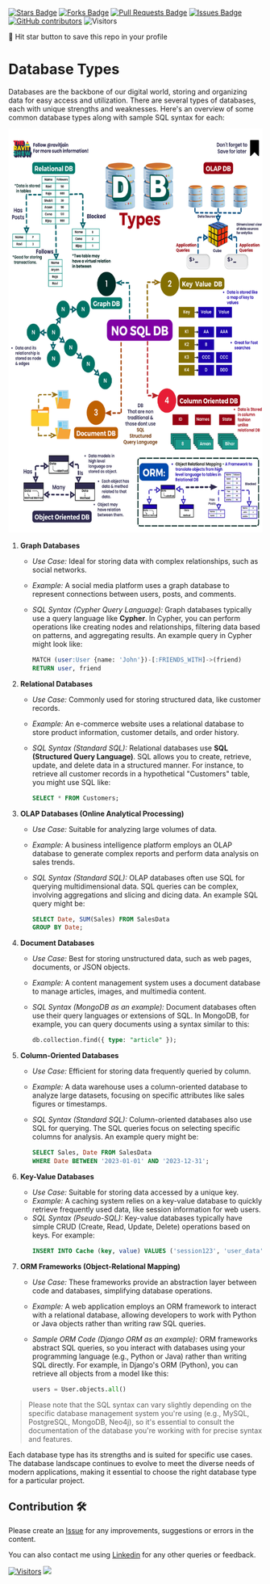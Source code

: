 <a href="https://github.com/drshahizan/BDM/stargazers"><img src="https://img.shields.io/github/stars/drshahizan/BDM" alt="Stars Badge"/></a>
<a href="https://github.com/drshahizan/BDM/network/members"><img src="https://img.shields.io/github/forks/drshahizan/BDM" alt="Forks Badge"/></a>
<a href="https://github.com/drshahizan/BDM/pulls"><img src="https://img.shields.io/github/issues-pr/drshahizan/BDM" alt="Pull Requests Badge"/></a>
<a href="https://github.com/drshahizan/BDM/issues"><img src="https://img.shields.io/github/issues/drshahizan/BDM" alt="Issues Badge"/></a>
<a href="https://github.com/drshahizan/BDM/graphs/contributors"><img alt="GitHub contributors" src="https://img.shields.io/github/contributors/drshahizan/Python_Tutorial?color=2b9348"></a>
![Visitors](https://api.visitorbadge.io/api/visitors?path=https%3A%2F%2Fgithub.com%2Fdrshahizan%2FBDM&labelColor=%23d9e3f0&countColor=%23697689&style=flat)

🌟 Hit star button to save this repo in your profile

# Database Types

Databases are the backbone of our digital world, storing and organizing data for easy access and utilization. There are several types of databases, each with unique strengths and weaknesses. Here's an overview of some common database types along with sample SQL syntax for each:

<p align="center">
<img src="../images/Db.gif"  height="800" />
</p>

1. **Graph Databases**
    - *Use Case:* Ideal for storing data with complex relationships, such as social networks.
    - *Example:* A social media platform uses a graph database to represent connections between users, posts, and comments.
    - *SQL Syntax (Cypher Query Language):*
      Graph databases typically use a query language like **Cypher**. In Cypher, you can perform operations like creating nodes and relationships, filtering data based on patterns, and aggregating results. An example query in Cypher might look like:

    
        ```sql
        MATCH (user:User {name: 'John'})-[:FRIENDS_WITH]->(friend)
        RETURN user, friend
        ```

2. **Relational Databases**
    - *Use Case:* Commonly used for storing structured data, like customer records.
    - *Example:* An e-commerce website uses a relational database to store product information, customer details, and order history.
    - *SQL Syntax (Standard SQL):*
      Relational databases use **SQL (Structured Query Language)**. SQL allows you to create, retrieve, update, and delete data in a structured manner. For instance, to retrieve all customer records in a hypothetical "Customers" table, you might use SQL like:

        ```sql
        SELECT * FROM Customers;
        ```

3. **OLAP Databases (Online Analytical Processing)**
    - *Use Case:* Suitable for analyzing large volumes of data.
    - *Example:* A business intelligence platform employs an OLAP database to generate complex reports and perform data analysis on sales trends.
    - *SQL Syntax (Standard SQL):*
    OLAP databases often use SQL for querying multidimensional data. SQL queries can be complex, involving aggregations and slicing and dicing data. An example SQL query might be:

        ```sql
        SELECT Date, SUM(Sales) FROM SalesData
        GROUP BY Date;
        ```

4. **Document Databases**
    - *Use Case:* Best for storing unstructured data, such as web pages, documents, or JSON objects.
    - *Example:* A content management system uses a document database to manage articles, images, and multimedia content.
    - *SQL Syntax (MongoDB as an example):*
    Document databases often use their query languages or extensions of SQL. In MongoDB, for example, you can query documents using a syntax similar to this:

        ```sql
        db.collection.find({ type: "article" });
        ```

5. **Column-Oriented Databases**
    - *Use Case:* Efficient for storing data frequently queried by column.
    - *Example:* A data warehouse uses a column-oriented database to analyze large datasets, focusing on specific attributes like sales figures or timestamps.
    - *SQL Syntax (Standard SQL):*
    Column-oriented databases also use SQL for querying. The SQL queries focus on selecting specific columns for analysis. An example query might be:

        ```sql
        SELECT Sales, Date FROM SalesData
        WHERE Date BETWEEN '2023-01-01' AND '2023-12-31';
        ```

6. **Key-Value Databases**
    - *Use Case:* Suitable for storing data accessed by a unique key.
    - *Example:* A caching system relies on a key-value database to quickly retrieve frequently used data, like session information for web users.
    - *SQL Syntax (Pseudo-SQL):*
    Key-value databases typically have simple CRUD (Create, Read, Update, Delete) operations based on keys. For example:
        ```sql
        INSERT INTO Cache (key, value) VALUES ('session123', 'user_data');
        ```

7. **ORM Frameworks (Object-Relational Mapping)**
    - *Use Case:* These frameworks provide an abstraction layer between code and databases, simplifying database operations.
    - *Example:* A web application employs an ORM framework to interact with a relational database, allowing developers to work with Python or Java objects rather than writing raw SQL queries.
    - *Sample ORM Code (Django ORM as an example):*
    ORM frameworks abstract SQL queries, so you interact with databases using your programming language (e.g., Python or Java) rather than writing SQL directly. For example, in Django's ORM (Python), you can retrieve all objects from a model like this:

        ```python
        users = User.objects.all()
        ```

> Please note that the SQL syntax can vary slightly depending on the specific database management system you're using (e.g., MySQL, PostgreSQL, MongoDB, Neo4j), so it's essential to consult the documentation of the database you're working with for precise syntax and features.

Each database type has its strengths and is suited for specific use cases. The database landscape continues to evolve to meet the diverse needs of modern applications, making it essential to choose the right database type for a particular project.

## Contribution 🛠️
Please create an [Issue](https://github.com/drshahizan/BDM/issues) for any improvements, suggestions or errors in the content.

You can also contact me using [Linkedin](https://www.linkedin.com/in/drshahizan/) for any other queries or feedback.

[![Visitors](https://api.visitorbadge.io/api/visitors?path=https%3A%2F%2Fgithub.com%2Fdrshahizan&labelColor=%23697689&countColor=%23555555&style=plastic)](https://visitorbadge.io/status?path=https%3A%2F%2Fgithub.com%2Fdrshahizan)
![](https://hit.yhype.me/github/profile?user_id=81284918)

